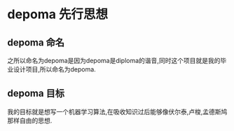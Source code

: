 # depoma 先行思想
## depoma 命名
  之所以命名为depoma是因为depoma是diploma的谐音,同时这个项目就是我的毕业设计项目,所以命名为depoma.
## depoma 目标
  我的目标就是想写一个机器学习算法,在吸收知识过后能够像伏尔泰,卢梭,孟德斯鸠那样自由的思想.
